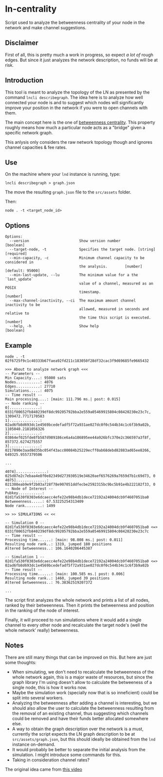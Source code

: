 # ln-centrality

Script used to analyze the betweenness centrality of your node in the network and make channel suggestions.

## Disclaimer
First of all, this is pretty much a work in progress, so expect *a lot of* rough edges. But since it just analyzes the network description, no funds will be at risk.

## Introduction

This tool is meant to analyze the topology of the LN as presented by the command `lncli describegraph`. The idea here is to analyze how well connected your node is and to suggest which nodes will significantly improve your position in the network if you were to open channels with them.

The main concept here is the one of [betweenness centrality](https://en.wikipedia.org/wiki/Betweenness_centrality). This property roughly means how much a particular node acts as a "bridge" given a specific network graph.

This anlysis only considers the raw network topology though and ignores channel capacities & fee rates.

## Use
On the machine where your `lnd` instance is running, type: 
```
lncli describegraph > graph.json
```

The move the resulting `graph.json` file to the `src/assets` folder.

Then:

```
node . -t <target_node_id>
```

## Options
```
Options:
  --version                       Show version number                  [boolean]
  --target-node, -t               Specifies the target node. [string] [required]
  --min-capacity, -c              Minimum channel capacity to be considered in
                                  the analysis.        [number] [default: 95000]
  --min-last-update, --lu         The minimum value for a the `last_update`
                                  value of a channel, measured as an POSIX
                                  timestamp.                            [number]
  --max-channel-inactivity, --ci  The maximum amount channel inactivity to be
                                  allowed, measured in seconds and relative to
                                  the time this script is executed.     [number]
  --help, -h                      Show help                            [boolean]
```

## Example
```
node . -t 02f6725f9c1c40333b67faea92fd211c183050f28df32cac3f9d69685fe9665432
```

```
>>> About to analyze network graph <<< 
-- Parameters --
Min Capacity....: 95000 sats
Nodes...........: 4076
Edges...........: 27710
Simulations.....: 4075
-- Time result --
Main processing....: [main: 111.796 ms.| post: 0.015]
-- Node ranking --
0]..............: 0331f80652fb840239df8dc99205792bba2e559a05469915804c08420230e23c7c, 1309472.7717170583
1]..............: 02ad6fb8d693dc1e4569bcedefadf5f72a931ae027dc0f0c544b34c1c6f3b9a02b, 1105040.2181056326
2]..............: 03864ef025fde8fb587d989186ce6a4a186895ee44a926bfc370e2c366597a3f8f, 857372.6274275557
3]..............: 0217890e3aad8d35bc054f43acc00084b25229ecff0ab68debd82883ad65ee8266, 649325.9557379506

...

4074]..............: 025d87e2c7ebaa4e8f0e82349d273930519e34620aef6576269a7659d7b1c69d73, 0
4075]..............: 021308eab9e9f2b03a728f78e907051ddfecbe2592315bc9bc5b91e4b222182f33, 0
-- Node of Interest --
Pubkey...........: 02d1fa530f8303e6dcaecc4efe22e98b4db1dece72192a24004dcb9f4607051ba0
Betweeenness.....: 67.53225254313409
Node rank........: 1499

>> >> SIMULATIONS << << 

-- Simulation 0 -- 
02d1fa530f8303e6dcaecc4efe22e98b4db1dece72192a24004dcb9f4607051ba0 <=> 0331f80652fb840239df8dc99205792bba2e559a05469915804c08420230e23c7c
-- Time result --
Processing time......: [main: 98.008 ms.| post: 0.011]
Resulting node rank..: 1319, jumped 180 positions
Altered betweenness..: 106.1640206445387

-- Simulation 1 -- 
02d1fa530f8303e6dcaecc4efe22e98b4db1dece72192a24004dcb9f4607051ba0 <=> 02ad6fb8d693dc1e4569bcedefadf5f72a931ae027dc0f0c544b34c1c6f3b9a02b
-- Time result --
Processing time......: [main: 100.585 ms.| post: 0.006]
Resulting node rank..: 1460, jumped 39 positions
Altered betweenness..: 76.38362519207372

...

```

The script first analyzes the whole network and prints a list of all nodes, ranked by their betweenness. Then it prints the betweenness and position in the ranking of the node of interest.

Finally, it will proceed to run simulations where it would add a single channel to every other node and recalculate the target node's (well the whole network' really) betweenness.

## Notes
There are still many things that can be improved on this. But here are just some thoughts:

- When simulating, we don't need to recalculate the betweenness of the whole network again, this is a major waste of resources, but since the graph library I'm using doesn't allow to calculate the betweeness of a single node, this is how it works now.
- Maybe the simulation work (specially now that is so inneficient) could be split into several workers.
- Analyzing the betweenness after adding a channel is interesting, but we should also allow the user to calculate the betweenness resulting from the removal of an existing channel, thus suggesting which channels could be removed and have their funds better allocated somewhere else.
- A way to obtain the graph description over the network is a must, currently the script expects the LN graph description to be at `src/assets/graph.json`, but this should ideally be obtained from the `lnd` instance on-demand.
- It would probably be better to separate the initial analysis from the simulation. I might introduce some commands for this.
- Taking in consideration channel rates?

The original idea came from [this video](https://www.youtube.com/watch?v=L39IvFqTZk8&feature=youtu.be&t=213)
